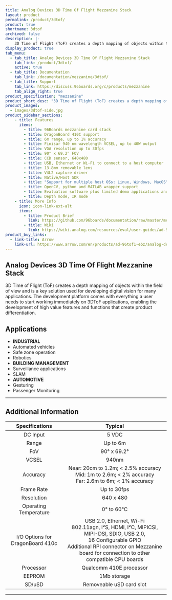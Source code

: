 ```yaml
---
title: Analog Devices 3D Time Of Flight Mezzanine Stack
layout: product
permalink: /product/3dtof/
product: true
shortname: 3dtof
archived: false
description: |-
    3D Time of Flight (ToF) creates a depth mapping of objects within the field of view and is a key solution used for developing digital vision for many applications.
display_product: true
tab_menu:
  - tab_title: Analog Devices 3D Time Of Flight Mezzanine Stack
    tab_link: /product/3dtof/
    active: true
  - tab_title: Documentation
    tab_link: /documentation/mezzanine/3dtof/
  - tab_title: Support
    tab_link: https://discuss.96boards.org/c/products/mezzanine
    tab_align_right: true
product_specification: "mezzanine"
product_short_desc: "3D Time of Flight (ToF) creates a depth mapping of objects within the field of view and is a key solution used for developing digital vision for many applications."
product_images:
  - images/3dtof-side.jpg
product_sidebar_sections:
    - title: Features
      items:
        - title: 96Boards mezzanine card stack
        - title: DragonBoard 410C support
        - title: 6m range, up to 1% accuracy
        - title: Finisar 940 nm wavelength VCSEL, up to 40W output
        - title: VGA resolution up to 30fps
        - title: 90° x 69.2° FOV
        - title: CCD sensor, 640x480
        - title: USB, Ethernet or Wi-Fi to connect to a host computer
        - title: 13.8mm removable lens
        - title: V4L2 capture driver
        - title: Native/Host SDK
        - title: "Support for multiple host OSs: Linux, Windows, MacOS"
        - title: OpenCV, python and MATLAB wrapper support
        - title: Evaluation software plus limited demo applications and algorithms included
        - title: Depth mode, IR mode
    - title: More Info
      icon: icon-link-ext-alt
      items:
        - title: Product Brief
          link: https://github.com/96boards/documentation/raw/master/mezzanine/3dtof/files/3dtof-brief.pdf
        - title: Wiki
          link: https://wiki.analog.com/resources/eval/user-guides/ad-96tof1-ebz
product_buy_links:
  - link-title: Arrow
    link-url: https://www.arrow.com/en/products/ad-96tof1-ebz/analog-devices
---
```


## Analog Devices 3D Time Of Flight Mezzanine Stack

3D Time of Flight (ToF) creates a depth mapping of objects within the field of view and is a key solution used for developing digital vision for many applications. The development platform comes with everything a user needs to start working immediately on 3DToF applications, enabling the development of high value features and functions that create product differentiation.

## Applications

- **INDUSTRIAL**
 - Automated vehicles
 - Safe zone operation
 - Robotics
- **BUILDING MANAGEMENT**
 - Surveillance applications
 - SLAM
- **AUTOMOTIVE**
 - Gesturing
 - Passenger Monitoring

***

## Additional Information

| Specifications | Typical           |
|:--------------:|:-----------------:|
| DC Input       | 5 VDC             |
| Range          | Up to 6m          |
| FoV            | 90° x 69.2°       |
| VCSEL          | 940nm             |
| Accuracy       | Near: 20cm to 1.2m; < 2.5% accuracy <br> Mid: 1m to 2.6m; < 2% accuracy <br> Far: 2.6m to 6m; < 1% accuracy |
| Frame Rate     | Up to 30fps       |
| Resolution     | 640 x 480         |
| Operating Temperature | 0° to 60°C |
| I/O Options for DragonBoard 410c | USB 2.0, Ethernet, Wi-Fi <br> 802.11agn, I²S, HDMI, I²C, MIPICSI, MIPI-DSI, SDIO, USB 2.0, <br> 16 Configurable GPIO <br> Additional RPI connector on Mezzanine board for connection to other compatible CPU boards |
| Processor | Qualcomm 410E processor |
| EEPROM | 1Mb storage |
| SD/uSD | Removeable uSD card slot |

***
